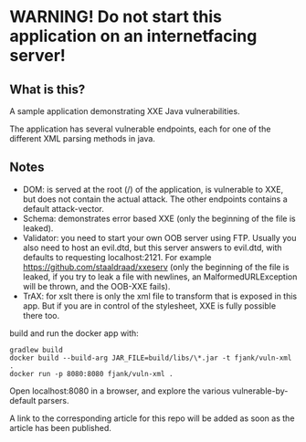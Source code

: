 # WARNING! Do not start this application on an internetfacing server!
## What is this?
A sample application demonstrating XXE Java vulnerabilities.

The application has several vulnerable endpoints, each for one of the different XML parsing
methods in java.

## Notes
* DOM: is served at the root (/) of the application, is vulnerable to XXE, but does not contain the actual attack. The other endpoints contains a default attack-vector.
* Schema: demonstrates error based XXE (only the beginning of the file is leaked).
* Validator: you need to start your own OOB server using FTP. Usually you also need to host
  an evil.dtd, but this server answers to evil.dtd, with defaults to requesting localhost:2121.
  For example https://github.com/staaldraad/xxeserv
  (only the beginning of the file is leaked, if you try to leak a file with newlines, an MalformedURLException will be thrown, and the OOB-XXE fails).
* TrAX: for xslt there is only the xml file to transform that is exposed in this app. But if you are in control of the stylesheet, XXE is fully possible there too.
  

build and run the docker app with:
```
gradlew build
docker build --build-arg JAR_FILE=build/libs/\*.jar -t fjank/vuln-xml .
docker run -p 8080:8080 fjank/vuln-xml .
```
Open localhost:8080 in a browser, and explore the various vulnerable-by-default parsers.

A link to the corresponding article for this repo will be added as soon as the article has been published.